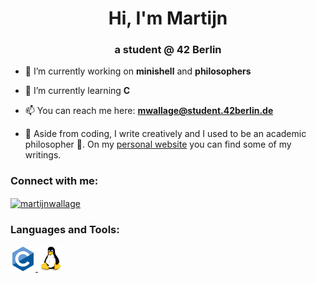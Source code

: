<h1 align="center">Hi, I'm Martijn</h1>
<h3 align="center">a student @ 42 Berlin</h3>

- 🔭 I’m currently working on **minishell** and **philosophers**

- 🌱 I’m currently learning **C**

- 📫 You can reach me here: **mwallage@student.42berlin.de**

- 📖 Aside from coding, I write creatively and I used to be an academic philosopher 🤔. On my <a href="https://www.martijnwallage.nl">personal website</a> you can find some of my writings.

<h3 align="left">Connect with me:</h3>
<p align="left">
<a href="https://linkedin.com/in/martijnwallage" target="blank"><img align="center" src="https://raw.githubusercontent.com/rahuldkjain/github-profile-readme-generator/master/src/images/icons/Social/linked-in-alt.svg" alt="martijnwallage" height="30" width="40" /></a>
</p>

<h3 align="left">Languages and Tools:</h3>
<p align="left"> <a href="https://www.cprogramming.com/" target="_blank" rel="noreferrer"> <img src="https://raw.githubusercontent.com/devicons/devicon/master/icons/c/c-original.svg" alt="c" width="40" height="40"/> </a> <a href="https://www.linux.org/" target="_blank" rel="noreferrer"> <img src="https://raw.githubusercontent.com/devicons/devicon/master/icons/linux/linux-original.svg" alt="linux" width="40" height="40"/> </a> </p>
